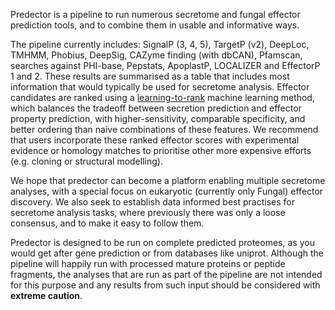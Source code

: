 Predector is a pipeline to run numerous secretome and fungal effector prediction tools, and to combine them in usable
and informative ways.

The pipeline currently includes: SignalP (3, 4, 5), TargetP (v2), DeepLoc, TMHMM, Phobius, DeepSig, CAZyme finding (with dbCAN), Pfamscan, searches against PHI-base, Pepstats, ApoplastP, LOCALIZER and EffectorP 1 and 2.
These results are summarised as a table that includes most information that would typically be used for secretome analysis.
Effector candidates are ranked using a [learning-to-rank](https://en.wikipedia.org/wiki/Learning_to_rank) machine learning method, which balances the tradeoff between secretion prediction and effector property prediction, with higher-sensitivity, comparable specificity, and better ordering than naive combinations of these features.
We recommend that users incorporate these ranked effector scores with experimental evidence or homology matches to prioritise other more expensive efforts (e.g. cloning or structural modelling).

We hope that predector can become a platform enabling multiple secretome analyses, with a special focus on eukaryotic (currently only Fungal) effector discovery.
We also seek to establish data informed best practises for secretome analysis tasks, where previously there was only a loose consensus, and to make it easy to follow them.

Predector is designed to be run on complete predicted proteomes, as you would get after gene prediction or from databases like uniprot.
Although the pipeline will happily run with processed mature proteins or peptide fragments, the analyses that are run as part of the pipeline are not
intended for this purpose and any results from such input should be considered with **extreme caution**.


